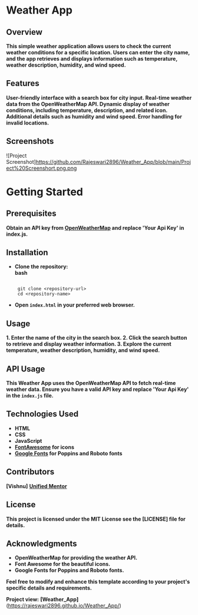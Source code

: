 

# Weather App

## Overview
**This simple weather application allows users to check the current weather conditions for a specific location. Users can enter the city name, and the app retrieves and displays information such as temperature, weather description, humidity, and wind speed.**

## Features
**User-friendly interface with a search box for city input.
Real-time weather data from the OpenWeatherMap API.
Dynamic display of weather conditions, including temperature, description, and related icon.
Additional details such as humidity and wind speed.
Error handling for invalid locations.**

## Screenshots

![Project Screenshot]https://github.com/Rajeswari2896/Weather_App/blob/main/Project%20Screenshort.png.png


# Getting Started

## Prerequisites
**Obtain an API key from [OpenWeatherMap](https://openweathermap.org/) and replace 'Your Api Key' in index.js.**

## Installation

+ **Clone the repository:**  
**bash**
  ```
  
   git clone <repository-url>
   cd <repository-name>
  
+ **Open `index.html` in your preferred web browser.**

## Usage
**1. Enter the name of the city in the search box. 
2. Click the search button to retrieve and display weather information. 
3. Explore the current temperature, weather description, humidity, and wind speed.**
   
## API Usage

**This Weather App uses the OpenWeatherMap API to fetch real-time weather data. Ensure you have a valid API key and replace 'Your Api Key' in the `index.js` file.**

## Technologies Used

+ **HTML**
+ **CSS**
+ **JavaScript**
+ **[FontAwesome](https://fontawesome.com/) for icons**
+ **[Google Fonts](https://fonts.google.com/) for Poppins and Roboto fonts**
  
## Contributors
**[Vishnu]**
**[Unified Mentor](https://unifiedmentor.podia.com/)**

## License

**This project is licensed under the MIT License see the [LICENSE] file for details.**

## Acknowledgments

+ **OpenWeatherMap for providing the weather API.**
+ **Font Awesome for the beautiful icons.**
+ **Google Fonts for Poppins and Roboto fonts.**
  
**Feel free to modify and enhance this template according to your project's specific details and requirements.**



**Project view:**
**[Weather_App]**(https://rajeswari2896.github.io/Weather_App/)
